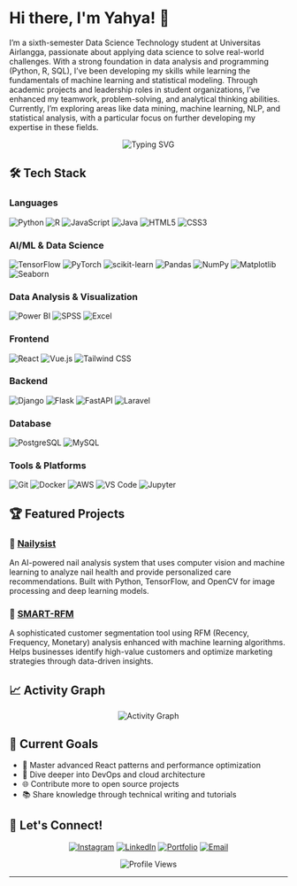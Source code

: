 
# Hi there, I'm Yahya! 👋
I’m a sixth-semester Data Science Technology student at Universitas Airlangga, passionate about applying data science to solve real-world challenges. With a strong foundation in data analysis and programming (Python, R, SQL), I’ve been developing my skills while learning the fundamentals of machine learning and statistical modeling. Through academic projects and leadership roles in student organizations, I’ve enhanced my teamwork, problem-solving, and analytical thinking abilities. Currently, I’m exploring areas like data mining, machine learning, NLP, and statistical analysis, with a particular focus on further developing my expertise in these fields.

<div align="center">
  <img src="https://readme-typing-svg.herokuapp.com?font=Fira+Code&pause=1000&color=2F81F7&center=true&vCenter=true&width=435&lines=AI+and+Data+Enthusiast;Machine+learning;Deep+Learning;Data+Analysis;Data+Visualization" alt="Typing SVG" />
</div>

## 🛠️ Tech Stack

### Languages
![Python](https://img.shields.io/badge/-Python-3776AB?style=flat-square&logo=python&logoColor=white)
![R](https://img.shields.io/badge/-R-276DC3?style=flat-square&logo=r&logoColor=white)
![JavaScript](https://img.shields.io/badge/-JavaScript-F7DF1E?style=flat-square&logo=javascript&logoColor=black)
![Java](https://img.shields.io/badge/-Java-007396?style=flat-square&logo=java&logoColor=white)
![HTML5](https://img.shields.io/badge/-HTML5-E34F26?style=flat-square&logo=html5&logoColor=white)
![CSS3](https://img.shields.io/badge/-CSS3-1572B6?style=flat-square&logo=css3&logoColor=white)

### AI/ML & Data Science
![TensorFlow](https://img.shields.io/badge/-TensorFlow-FF6F00?style=flat-square&logo=tensorflow&logoColor=white)
![PyTorch](https://img.shields.io/badge/-PyTorch-EE4C2C?style=flat-square&logo=pytorch&logoColor=white)
![scikit-learn](https://img.shields.io/badge/-scikit--learn-F7931E?style=flat-square&logo=scikit-learn&logoColor=white)
![Pandas](https://img.shields.io/badge/-Pandas-150458?style=flat-square&logo=pandas&logoColor=white)
![NumPy](https://img.shields.io/badge/-NumPy-013243?style=flat-square&logo=numpy&logoColor=white)
![Matplotlib](https://img.shields.io/badge/-Matplotlib-11557C?style=flat-square&logo=matplotlib&logoColor=white)
![Seaborn](https://img.shields.io/badge/-Seaborn-4C72B0?style=flat-square&logo=seaborn&logoColor=white)

### Data Analysis & Visualization
![Power BI](https://img.shields.io/badge/-Power%20BI-F2C811?style=flat-square&logo=power-bi&logoColor=black)
![SPSS](https://img.shields.io/badge/-SPSS-052FAD?style=flat-square&logo=ibm&logoColor=white)
![Excel](https://img.shields.io/badge/-Excel-217346?style=flat-square&logo=microsoft-excel&logoColor=white)

### Frontend
![React](https://img.shields.io/badge/-React-61DAFB?style=flat-square&logo=react&logoColor=black)
![Vue.js](https://img.shields.io/badge/-Vue.js-4FC08D?style=flat-square&logo=vue.js&logoColor=white)
![Tailwind CSS](https://img.shields.io/badge/-Tailwind%20CSS-38B2AC?style=flat-square&logo=tailwind-css&logoColor=white)

### Backend
![Django](https://img.shields.io/badge/-Django-092E20?style=flat-square&logo=django&logoColor=white)
![Flask](https://img.shields.io/badge/-Flask-000000?style=flat-square&logo=flask&logoColor=white)
![FastAPI](https://img.shields.io/badge/-FastAPI-009688?style=flat-square&logo=fastapi&logoColor=white)
![Laravel](https://img.shields.io/badge/-Laravel-FF2D20?style=flat-square&logo=laravel&logoColor=white)

### Database
![PostgreSQL](https://img.shields.io/badge/-PostgreSQL-336791?style=flat-square&logo=postgresql&logoColor=white)
![MySQL](https://img.shields.io/badge/-MySQL-4479A1?style=flat-square&logo=mysql&logoColor=white)

### Tools & Platforms
![Git](https://img.shields.io/badge/-Git-F05032?style=flat-square&logo=git&logoColor=white)
![Docker](https://img.shields.io/badge/-Docker-2496ED?style=flat-square&logo=docker&logoColor=white)
![AWS](https://img.shields.io/badge/-AWS-232F3E?style=flat-square&logo=amazon-aws&logoColor=white)
![VS Code](https://img.shields.io/badge/-VS%20Code-007ACC?style=flat-square&logo=visual-studio-code&logoColor=white)
![Jupyter](https://img.shields.io/badge/-Jupyter-F37626?style=flat-square&logo=jupyter&logoColor=white)

## 🏆 Featured Projects

### 🌟 [Nailysist](https://github.com/yahyaokt/Nailysist)
An AI-powered nail analysis system that uses computer vision and machine learning to analyze nail health and provide personalized care recommendations. Built with Python, TensorFlow, and OpenCV for image processing and deep learning models.

### 🌟 [SMART-RFM](https://github.com/yahyaokt/SMART-RFM)
A sophisticated customer segmentation tool using RFM (Recency, Frequency, Monetary) analysis enhanced with machine learning algorithms. Helps businesses identify high-value customers and optimize marketing strategies through data-driven insights.

## 📈 Activity Graph

<div align="center">
  <img src="https://github-readme-activity-graph.vercel.app/graph?username=yahyaokt&theme=react-dark&hide_border=true" alt="Activity Graph" />
</div>

## 🎯 Current Goals

- 🚀 Master advanced React patterns and performance optimization
- 🔧 Dive deeper into DevOps and cloud architecture
- 🌐 Contribute more to open source projects
- 📚 Share knowledge through technical writing and tutorials

## 🤝 Let's Connect!

<div align="center">
  
[![Instagram](https://img.shields.io/badge/-Instagram-E4405F?style=for-the-badge&logo=instagram&logoColor=white)](https://instagram.com/muhammadyahyaokt)
[![LinkedIn](https://img.shields.io/badge/-LinkedIn-0077B5?style=for-the-badge&logo=linkedin&logoColor=white)](https://linkedin.com/in/muhammadyahyaokt)
[![Portfolio](https://img.shields.io/badge/-Portfolio-FF5722?style=for-the-badge&logo=google-chrome&logoColor=white)](https://portofolio-yahya.netlify.app/)
[![Email](https://img.shields.io/badge/-Email-D14836?style=for-the-badge&logo=gmail&logoColor=white)](mailto:yahyaahnaf123@gmail.com)

</div>

<div align="center">
  <img src="https://komarev.com/ghpvc/?username=yahyaokt&color=blueviolet&style=flat-square&label=Profile+Views" alt="Profile Views" />
</div>

-------
